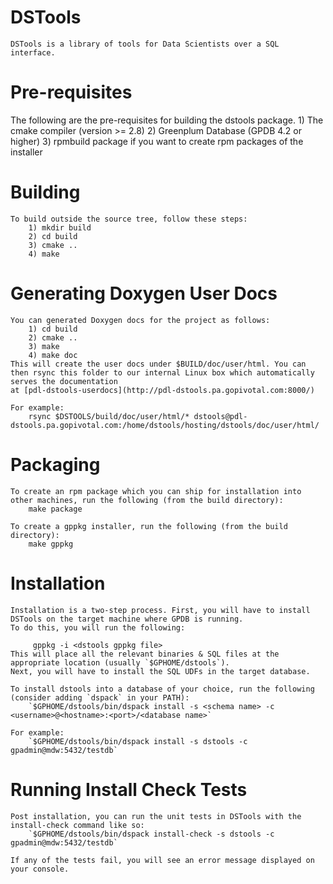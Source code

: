 DSTools
========

    DSTools is a library of tools for Data Scientists over a SQL interface.

Pre-requisites
===============

   The following are the pre-requisites for building the dstools package.
       1) The cmake compiler (version >= 2.8)
       2) Greenplum Database (GPDB 4.2 or higher)
       3) rpmbuild package if you want to create rpm packages of the installer

Building
=========

    To build outside the source tree, follow these steps:
        1) mkdir build
        2) cd build
        3) cmake ..
        4) make

Generating Doxygen User Docs
=============================

    You can generated Doxygen docs for the project as follows:
        1) cd build
        2) cmake ..
        3) make
        4) make doc
    This will create the user docs under $BUILD/doc/user/html. You can then rsync this folder to our internal Linux box which automatically serves the documentation
    at [pdl-dstools-userdocs](http://pdl-dstools.pa.gopivotal.com:8000/)
 
    For example:
        rsync $DSTOOLS/build/doc/user/html/* dstools@pdl-dstools.pa.gopivotal.com:/home/dstools/hosting/dstools/doc/user/html/    	

Packaging
==========

    To create an rpm package which you can ship for installation into other machines, run the following (from the build directory):
        make package

    To create a gppkg installer, run the following (from the build directory):
        make gppkg

Installation
=============

    Installation is a two-step process. First, you will have to install DSTools on the target machine where GPDB is running.
    To do this, you will run the following:
        
         gppkg -i <dstools gppkg file>
    This will place all the relevant binaries & SQL files at the appropriate location (usually `$GPHOME/dstools`).
    Next, you will have to install the SQL UDFs in the target database.

    To install dstools into a database of your choice, run the following (consider adding `dspack` in your PATH):
        `$GPHOME/dstools/bin/dspack install -s <schema name> -c <username>@<hostname>:<port>/<database name>`
    
    For example:
        `$GPHOME/dstools/bin/dspack install -s dstools -c gpadmin@mdw:5432/testdb`

Running Install Check Tests
=============================
    
    Post installation, you can run the unit tests in DSTools with the install-check command like so:
        `$GPHOME/dstools/bin/dspack install-check -s dstools -c gpadmin@mdw:5432/testdb`

    If any of the tests fail, you will see an error message displayed on your console.

